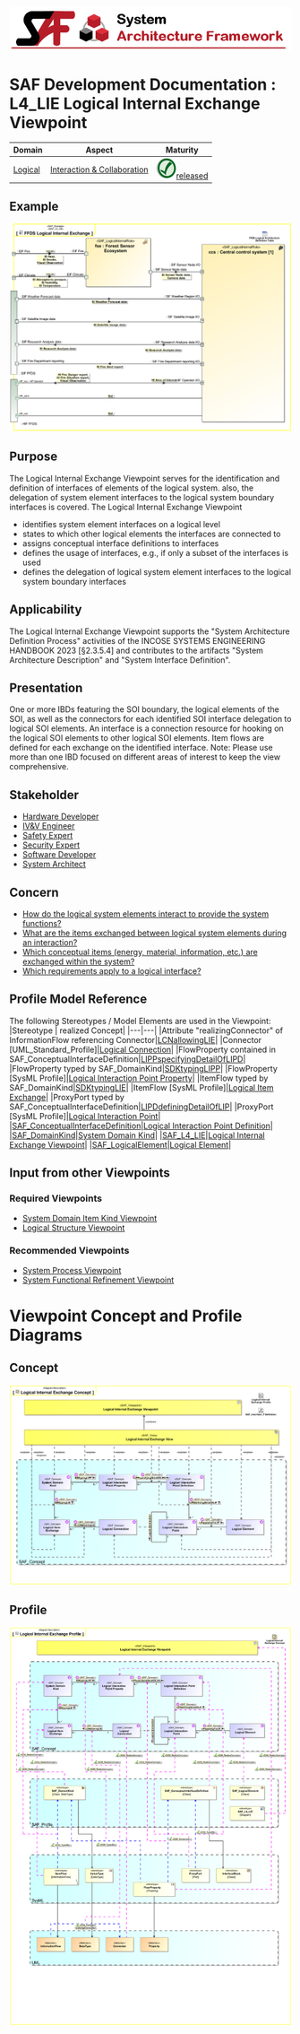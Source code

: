 ![System Architecture Framework](../../diagrams/Banner_SAF.png)
# SAF Development Documentation : **L4_LIE** Logical Internal Exchange Viewpoint
|**Domain**|**Aspect**|**Maturity**|
| --- | --- | --- |
|[Logical](../../domains.md#Domain-Logical)|[Interaction & Collaboration](../../aspects.md#Aspect-Interaction-&-Collaboration)|![Released](../../diagrams/Symbol_confirmed.png )[released](../../using-saf/maturity.md#released)|
## Example
![Logical-Internal-Exchange-Viewpoint-primary-example.svg](../../diagrams/vp-examples/Logical-Internal-Exchange-Viewpoint-primary-example.svg)
## Purpose
The Logical Internal Exchange Viewpoint serves for the identification and definition of interfaces of elements of the logical system. also, the delegation of system element interfaces to the logical system boundary interfaces is covered.
The Logical Internal Exchange Viewpoint
* identifies system element interfaces on a logical level
* states to which other logical elements the interfaces are connected to
* assigns conceptual interface definitions to interfaces
* defines the usage of interfaces, e.g., if only a subset of the interfaces is used 
* defines the delegation of logical system element interfaces to the logical system boundary interfaces
## Applicability
The Logical Internal Exchange Viewpoint supports the "System Architecture Definition Process" activities of the INCOSE SYSTEMS ENGINEERING HANDBOOK 2023 [§2.3.5.4] and contributes to the artifacts "System Architecture Description" and "System Interface Definition".
## Presentation
One or more IBDs featuring the SOI boundary, the logical elements of the SOI, as well as the connectors for each identified SOI interface delegation to logical SOI elements. An interface is a connection resource for hooking on the logical SOI elements to other logical SOI elements. Item flows are defined for each exchange on the identified interface.
Note: Please use more than one IBD focused on different areas of interest to keep the view comprehensive.

## Stakeholder
* [Hardware Developer](../../stakeholders.md#Hardware-Developer)
* [IV&V Engineer](../../stakeholders.md#IV&V-Engineer)
* [Safety Expert](../../stakeholders.md#Safety-Expert)
* [Security Expert](../../stakeholders.md#Security-Expert)
* [Software Developer](../../stakeholders.md#Software-Developer)
* [System Architect](../../stakeholders.md#System-Architect)
## Concern
* [How do the logical system elements interact to provide the system functions?](../../concerns.md#_2021x_2_8710274_1674576758760_611640_23247)
* [What are the items exchanged between logical system elements during an interaction?](../../concerns.md#_2021x_2_8710274_1674576758991_165534_23433)
* [Which conceptual items (energy, material, information, etc.) are exchanged within the system?](../../concerns.md#_2021x_2_8710274_1674576758825_79081_23317)
* [Which requirements apply to a logical interface?](../../concerns.md#_2021x_2_8710274_1674576758878_612030_23357)
## Profile Model Reference
The following Stereotypes / Model Elements are used in the Viewpoint:
|Stereotype | realized Concept|
|---|---|
|Attribute "realizingConnector" of InformationFlow referencing Connector|[LCNallowingLIE](../concept/concepts.md#LCNallowingLIE)|
|Connector [UML_Standard_Profile]|[Logical Connection](../concept/concepts.md#Logical-Connection)|
|FlowProperty contained in SAF_ConceptualInterfaceDefinition|[LIPPspecifyingDetailOfLIPD](../concept/concepts.md#LIPPspecifyingDetailOfLIPD)|
|FlowProperty typed by SAF_DomainKind|[SDKtypingLIPP](../concept/concepts.md#SDKtypingLIPP)|
|FlowProperty [SysML Profile]|[Logical Interaction Point Property](../concept/concepts.md#Logical-Interaction-Point-Property)|
|ItemFlow typed by SAF_DomainKind|[SDKtypingLIE](../concept/concepts.md#SDKtypingLIE)|
|ItemFlow [SysML Profile]|[Logical Item Exchange](../concept/concepts.md#Logical-Item-Exchange)|
|ProxyPort typed by SAF_ConceptualInterfaceDefinition|[LIPDdefiningDetailOfLIP](../concept/concepts.md#LIPDdefiningDetailOfLIP)|
|ProxyPort [SysML Profile]|[Logical Interaction Point](../concept/concepts.md#Logical-Interaction-Point)|
|[SAF_ConceptualInterfaceDefinition](../../stereotypes.md#SAF_ConceptualInterfaceDefinition)|[Logical Interaction Point Definition](../concept/concepts.md#Logical-Interaction-Point-Definition)|
|[SAF_DomainKind](../../stereotypes.md#SAF_DomainKind)|[System Domain Kind](../concept/concepts.md#System-Domain-Kind)|
|[SAF_L4_LIE](../../stereotypes.md#SAF_L4_LIE)|[Logical Internal Exchange Viewpoint](../concept/concepts.md#Logical-Internal-Exchange-Viewpoint)|
|[SAF_LogicalElement](../../stereotypes.md#SAF_LogicalElement)|[Logical Element](../concept/concepts.md#Logical-Element)|
## Input from other Viewpoints
### Required Viewpoints
* [System Domain Item Kind Viewpoint](System-Domain-Item-Kind-Viewpoint.md)
* [Logical Structure Viewpoint](Logical-Structure-Viewpoint.md)
### Recommended Viewpoints
* [System Process Viewpoint](System-Process-Viewpoint.md)
* [System Functional Refinement Viewpoint](System-Functional-Refinement-Viewpoint.md)
# Viewpoint Concept and Profile Diagrams
## Concept
![Logical Internal Exchange Concept](diagrams/Logical-Internal-Exchange-Concept.svg)
## Profile
![Logical Internal Exchange Profile](diagrams/Logical-Internal-Exchange-Profile.svg)
